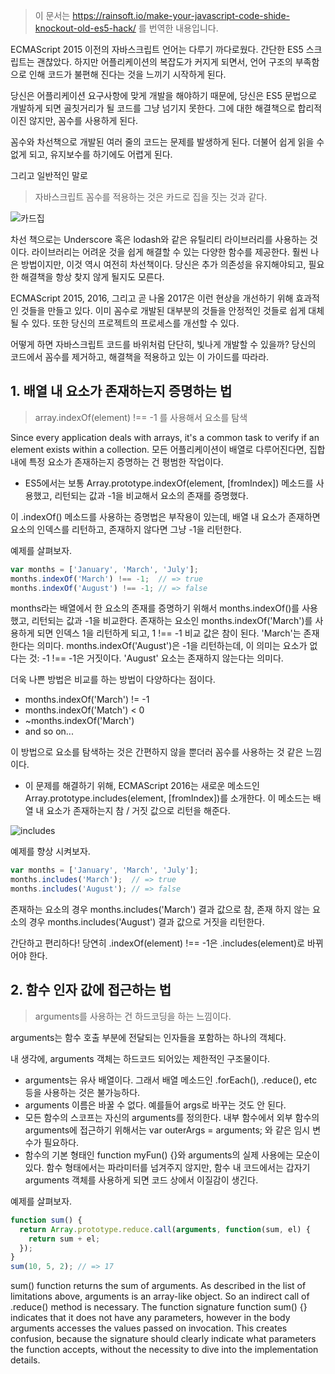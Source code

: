 > 이 문서는 https://rainsoft.io/make-your-javascript-code-shide-knockout-old-es5-hack/ 를 번역한 내용입니다.

ECMAScript 2015 이전의 자바스크립트 언어는 다루기 까다로웠다.
간단한 ES5 스크립트는 괜찮았다. 하지만 어플리케이션의 복잡도가 커지게 되면서, 언어 구조의 부족함으로 인해 코드가 불편해 진다는 것을 느끼기 시작하게 된다.

당신은 어플리케이션 요구사항에 맞게 개발을 해야하기 때문에, 당신은 ES5 문법으로 개발하게 되면 골칫거리가 될 코드를 그냥 넘기지 못한다. 그에 대한 해결책으로 합리적이진 않지만, 꼼수를 사용하게 된다.

꼼수와 차선책으로 개발된 여러 줄의 코드는 문제를 발생하게 된다. 더불어 쉽게 읽을 수 없게 되고, 유지보수를 하기에도 어렵게 된다.

그리고 일반적인 말로

> 자바스크립트 꼼수를 적용하는 것은 카드로 집을 짓는 것과 같다.


![카드집](https://rainsoft.io/content/images/2016/08/House-of-cards-014-1.jpg)


차선 책으로는 Underscore 혹은 lodash와 같은 유틸리티 라이브러리를 사용하는 것이다. 라이브러리는 어려운 것을 쉽게 해결할 수 있는 다양한 함수를 제공한다.
훨씬 나은 방법이지만, 이것 역시 여전히 차선책이다. 당신은 추가 의존성을 유지해야되고, 필요한 해결책을 항상 찾지 않게 될지도 모른다.

ECMAScript 2015, 2016, 그리고 곧 나올 2017은 이런 현상을 개선하기 위해 효과적인 것들을 만들고 있다. 이미 꼼수로 개발된 대부분의 것들을 안정적인 것들로 쉽게 대체될 수 있다. 또한 당신의 프로젝트의 프로세스를 개선할 수 있다.

어떻게 하면 자바스크립트 코드를 바위처럼 단단히, 빛나게 개발할 수 있을까? 당신의 코드에서 꼼수를 제거하고, 해결책을 적용하고 있는 이 가이드를 따라라. 

## 1. 배열 내 요소가 존재하는지 증명하는 법

> array.indexOf(element) !== -1 를 사용해서 요소를 탐색

Since every application deals with arrays, it's a common task to verify if an element exists within a collection.
모든 어플리케이션이 배열로 다루어진다면, 집합 내에 특정 요소가 존재하는지 증명하는 건 평범한 작업이다.

- ES5에서는 보통 Array.prototype.indexOf(element, [fromIndex]) 메소드를 사용했고, 리턴되는 값과 -1을 비교해서 요소의 존재를 증명했다.

이 .indexOf() 메소드를 사용하는 증명법은 부작용이 있는데, 배열 내 요소가 존재하면 요소의 인덱스를 리턴하고, 존재하지 않다면 그냥 -1을 리턴한다.

예제를 살펴보자.

``` javascript
var months = ['January', 'March', 'July'];  
months.indexOf('March') !== -1;  // => true  
months.indexOf('August') !== -1; // => false  
```

months라는 배열에서 한 요소의 존재를 증명하기 위해서 months.indexOf()를 사용했고, 리턴되는 값과 -1을 비교한다. 존재하는 요소인 months.indexOf('March')를 사용하게 되면 인덱스 1을 리턴하게 되고, 1 !== -1 비교 값은 참이 된다. 'March'는 존재한다는 의미다.
months.indexOf('August')은 -1을 리턴하는데, 이 의미는 요소가 없다는 것: -1 !== -1은 거짓이다. 'August' 요소는 존재하지 않는다는 의미다.

더욱 나쁜 방법은 비교를 하는 방법이 다양하다는 점이다.

- months.indexOf('March') != -1
- months.indexOf('Match') < 0
- ~months.indexOf('March')
- and so on...

이 방법으로 요소를 탐색하는 것은 간편하지 않을 뿐더러 꼼수를 사용하는 것 같은 느낌이다.

- 이 문제를 해결하기 위해, ECMAScript 2016는 새로운 메소드인 Array.prototype.includes(element, [fromIndex])를 소개한다. 이 메소드는 배열 내 요소가 존재하는지 참 / 거짓 값으로 리턴을 해준다.

![includes](https://rainsoft.io/content/images/2016/08/1-4.jpg)

예제를 향상 시켜보자.

``` javascript
var months = ['January', 'March', 'July'];  
months.includes('March');  // => true  
months.includes('August'); // => false  
```

존재하는 요소의 경우 months.includes('March') 결과 값으로 참, 존재 하지 않는 요소의 경우 months.includes('August') 결과 값으로 거짓을 리턴한다.

간단하고 편리하다! 당연히 .indexOf(element) !== -1은 .includes(element)로 바뀌어야 한다.

## 2. 함수 인자 값에 접근하는 법

> arguments를 사용하는 건 하드코딩을 하는 느낌이다.

arguments는 함수 호출 부분에 전달되는 인자들을 포함하는 하나의 객체다.

내 생각에, arguments 객체는 하드코드 되어있는 제한적인 구조물이다.

- arguments는 유사 배열이다. 그래서 배열 메소드인 .forEach(), .reduce(), etc 등을 사용하는 것은 불가능하다.
- arguments 이름은 바꿀 수 없다. 예를들어 args로 바꾸는 것도 안 된다.
- 모든 함수의 스코프는 자신의 arguments를 정의한다. 내부 함수에서 외부 함수의 arguments에 접근하기 위해서는 var outerArgs = arguments; 와 같은 임시 변수가 필요하다.
- 함수의 기본 형태인 function myFun() {}와 arguments의 실제 사용에는 모순이 있다. 함수 형태에서는 파라미터를 넘겨주지 않지만, 함수 내 코드에서는 갑자기 arguments 객체를 사용하게 되면 코드 상에서 이질감이 생긴다.

예제를 살펴보자.

``` javascript
function sum() {  
  return Array.prototype.reduce.call(arguments, function(sum, el) {
    return sum + el;
  });
}
sum(10, 5, 2); // => 17  
```

sum() function returns the sum of arguments. As described in the list of limitations above, arguments is an array-like object. So an indirect call of .reduce() method is necessary. 
The function signature function sum() {} indicates that it does not have any parameters, however in the body arguments accesses the values passed on invocation. This creates confusion, because the signature should clearly indicate what parameters the function accepts, without the necessity to dive into the implementation details.

